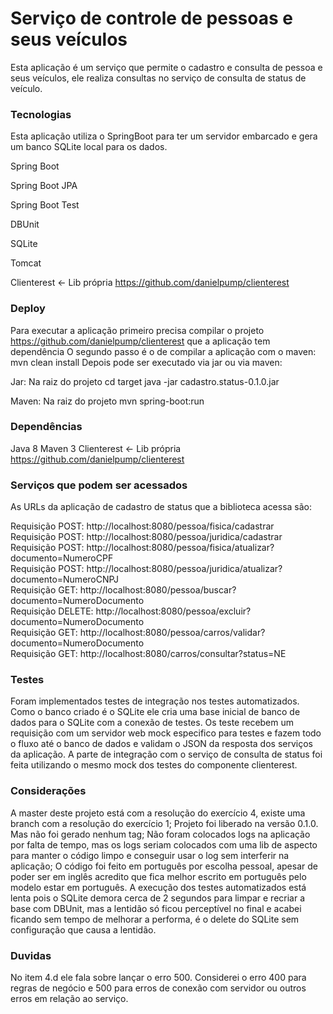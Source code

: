 # Serviço de controle de pessoas e seus veículos

Esta aplicação é um serviço que permite o cadastro e consulta de pessoa e seus veículos, ele realiza consultas no serviço de consulta de status de veículo.

### Tecnologias

Esta aplicação utiliza o SpringBoot para ter um servidor embarcado e gera um banco SQLite local para os dados.

Spring Boot 

Spring Boot JPA

Spring Boot Test

DBUnit

SQLite

Tomcat

Clienterest <- Lib própria https://github.com/danielpump/clienterest


### Deploy

Para executar a aplicação primeiro precisa compilar o projeto https://github.com/danielpump/clienterest que a aplicação tem dependência
O segundo passo é o de compilar a aplicação com o maven: mvn clean install
Depois pode ser executado via jar ou via maven:

Jar:
Na raiz do projeto
cd target
java  -jar cadastro.status-0.1.0.jar

Maven:
Na raiz do projeto
mvn spring-boot:run

### Dependências

Java 8
Maven 3
Clienterest <- Lib própria https://github.com/danielpump/clienterest

### Serviços que podem ser acessados

As URLs da aplicação de cadastro de status que a biblioteca acessa são:

Requisição POST: http://localhost:8080/pessoa/fisica/cadastrar<br>
Requisição POST: http://localhost:8080/pessoa/juridica/cadastrar<br>
Requisição POST: http://localhost:8080/pessoa/fisica/atualizar?documento=NumeroCPF<br>
Requisição POST: http://localhost:8080/pessoa/juridica/atualizar?documento=NumeroCNPJ<br>
Requisição GET: http://localhost:8080/pessoa/buscar?documento=NumeroDocumento<br>
Requisição DELETE: http://localhost:8080/pessoa/excluir?documento=NumeroDocumento<br>
Requisição GET: http://localhost:8080/pessoa/carros/validar?documento=NumeroDocumento<br>
Requisição GET: http://localhost:8080/carros/consultar?status=NE<br>


### Testes

Foram implementados testes de integração nos testes automatizados. 
Como o banco criado é o SQLite ele cria uma base inicial de banco de dados para o SQLite com a conexão de testes.
Os teste recebem um requisição com um servidor web mock especifico para testes e fazem todo o fluxo até o banco de dados e validam o JSON da resposta dos serviços da aplicação.
A parte de integração com o serviço de consulta de status foi feita utilizando o mesmo mock dos testes do componente clienterest.

### Considerações
A master deste projeto está com a resolução do exercício 4, existe uma branch com a resolução do exercício 1;
Projeto foi liberado na versão 0.1.0. Mas não foi gerado nenhum tag;
Não foram colocados logs na aplicação por falta de tempo, mas os logs seriam colocados com uma lib de aspecto para manter o código limpo e conseguir usar o log sem interferir na aplicação;
O código foi feito em português por escolha pessoal, apesar de poder ser em inglês acredito que fica melhor escrito em português pelo modelo estar em português. 
A execução dos testes automatizados está lenta pois o SQLite demora cerca de 2 segundos para limpar e recriar a base com DBUnit, mas a lentidão só ficou perceptível no final e acabei ficando sem tempo de melhorar a performa, é o delete do SQLite sem configuração que causa a lentidão.

### Duvidas

No item 4.d ele fala sobre lançar o erro 500. Considerei o erro 400 para regras de negócio e 500 para erros de conexão com servidor ou outros erros em relação ao serviço.